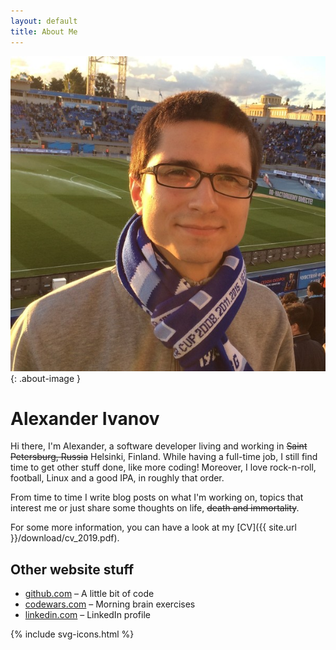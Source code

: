 ```yaml
---
layout: default
title: About Me
---
```

![photo-of-me](/images/photo.jpg){: .about-image }

<h1>Alexander Ivanov</h1>

<div class="row-fluid">
	<p>
		Hi there, I'm Alexander, a software developer living and working in <s>Saint Petersburg, Russia</s> Helsinki, Finland.
		While having a full-time job, I still find time to get other stuff done, like more coding!
		Moreover, I love rock-n-roll, football, Linux and a good IPA, in roughly that order.
	</p>
	<p>
		From time to time I write blog posts on what I'm working on, topics that interest me or just share some thoughts on life, <s>death and immortality</s>.
	</p>
	<p markdown="1">
		For some more information, you can have a look at my [CV]({{ site.url }}/download/cv_2019.pdf).
	</p>
</div>

## Other website stuff

* [github.com](https://github.com/sashasyedin) – A little bit of code
* [codewars.com](https://codewars.com/users/sashasyedin) – Morning brain exercises
* [linkedin.com](https://linkedin.com/in/sashasyedin) – LinkedIn profile

<div class="contacts">
	{% include svg-icons.html %}
</div>
